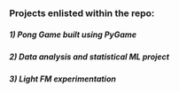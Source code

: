 ### Projects enlisted within the repo:
##### 1) Pong Game built using PyGame 
##### 2) Data analysis and statistical ML project
##### 3) Light FM experimentation
